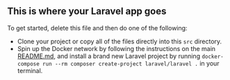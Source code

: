 ## This is where your Laravel app goes

To get started, delete this file and then do one of the following:

- Clone your project or copy all of the files directly into this `src` directory.
- Spin up the Docker network by following the instructions on the main [README.md](../README.md), and install a brand new Laravel project by running `docker-compose run --rm composer create-project laravel/laravel .` in your terminal.